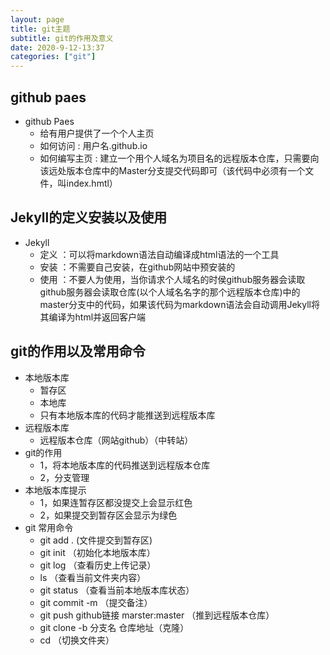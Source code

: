 ```yaml
---
layout: page
title: git主题
subtitle: git的作用及意义
date: 2020-9-12-13:37
categories: ["git"]
---
```



## github paes

- github Paes
   - 给有用户提供了一个个人主页
   - 如何访问 : 用户名.github.io
   - 如何编写主页 : 建立一个用个人域名为项目名的远程版本仓库，只需要向该远处版本仓库中的Master分支提交代码即可（该代码中必须有一个文件，叫index.hmtl）

## Jekyll的定义安装以及使用

- Jekyll
   - 定义 ：可以将markdown语法自动编译成html语法的一个工具
   - 安装 ：不需要自己安装，在github网站中预安装的
   - 使用 ：不要人为使用，当你请求个人域名的时侯github服务器会读取github服务器会读取仓库(以个人域名名字的那个远程版本仓库)中的master分支中的代码，如果该代码为markdown语法会自动调用Jekyll将其编译为html并返回客户端

## git的作用以及常用命令

-  本地版本库 
   - 暂存区
   - 本地库
   - 只有本地版本库的代码才能推送到远程版本库
-  远程版本库
   - 远程版本仓库（网站github）（中转站）
- git的作用
   - 1，将本地版本库的代码推送到远程版本仓库
   - 2，分支管理
-  本地版本库提示
   - 1，如果连暂存区都没提交上会显示红色
   - 2，如果提交到暂存区会显示为绿色
- git 常用命令
  - git add . (文件提交到暂存区)
  - git init （初始化本地版本库）
  - git log  （查看历史上传记录）
  - ls （查看当前文件夹内容）
  - git status （查看当前本地版本库状态）
  - git commit -m （提交备注）
  - git push github链接 marster:master （推到远程版本仓库）
  - git clone -b 分支名 仓库地址（克隆）
  - cd （切换文件夹）